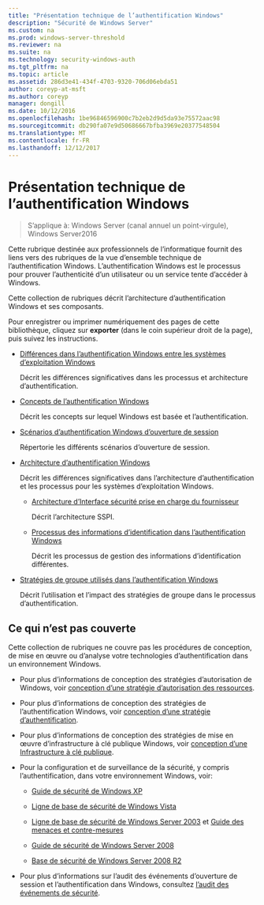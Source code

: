 ```yaml
---
title: "Présentation technique de l’authentification Windows"
description: "Sécurité de Windows Server"
ms.custom: na
ms.prod: windows-server-threshold
ms.reviewer: na
ms.suite: na
ms.technology: security-windows-auth
ms.tgt_pltfrm: na
ms.topic: article
ms.assetid: 286d3e41-434f-4703-9320-706d06ebda51
author: coreyp-at-msft
ms.author: coreyp
manager: dongill
ms.date: 10/12/2016
ms.openlocfilehash: 1be96846596900c7b2eb2d9d5da93e75572aac98
ms.sourcegitcommit: db290fa07e9d50686667bfba3969e20377548504
ms.translationtype: MT
ms.contentlocale: fr-FR
ms.lasthandoff: 12/12/2017
---
```

# <a name="windows-authentication-technical-overview"></a>Présentation technique de l’authentification Windows

>S’applique à: Windows Server (canal annuel un point-virgule), Windows Server2016

Cette rubrique destinée aux professionnels de l’informatique fournit des liens vers des rubriques de la vue d’ensemble technique de l’authentification Windows. L’authentification Windows est le processus pour prouver l’authenticité d’un utilisateur ou un service tente d’accéder à Windows.

Cette collection de rubriques décrit l’architecture d’authentification Windows et ses composants.

Pour enregistrer ou imprimer numériquement des pages de cette bibliothèque, cliquez sur **exporter** (dans le coin supérieur droit de la page), puis suivez les instructions.

-   [Différences dans l’authentification Windows entre les systèmes d’exploitation Windows](https://technet.microsoft.com/library/dn169017.aspx)

    Décrit les différences significatives dans les processus et architecture d’authentification.

-   [Concepts de l’authentification Windows](https://technet.microsoft.com/library/dn169018.aspx)

    Décrit les concepts sur lequel Windows est basée et l’authentification.

-   [Scénarios d’authentification Windows d’ouverture de session](https://technet.microsoft.com/library/dn169020.aspx)

    Répertorie les différents scénarios d’ouverture de session.

-   [Architecture d’authentification Windows](https://technet.microsoft.com/library/dn169024.aspx)

    Décrit les différences significatives dans l’architecture d’authentification et les processus pour les systèmes d’exploitation Windows.

    -   [Architecture d’Interface sécurité prise en charge du fournisseur](https://technet.microsoft.com/library/dn169026.aspx)

        Décrit l’architecture SSPI.

    -   [Processus des informations d’identification dans l’authentification Windows](https://technet.microsoft.com/library/dn169014.aspx)

        Décrit les processus de gestion des informations d’identification différentes.

-   [Stratégies de groupe utilisés dans l’authentification Windows](https://technet.microsoft.com/library/dn169021.aspx)

    Décrit l’utilisation et l’impact des stratégies de groupe dans le processus d’authentification.

## <a name="what-is-not-covered"></a>Ce qui n’est pas couverte
Cette collection de rubriques ne couvre pas les procédures de conception, de mise en œuvre ou d’analyse votre technologies d’authentification dans un environnement Windows.

-   Pour plus d’informations de conception des stratégies d’autorisation de Windows, voir [conception d’une stratégie d’autorisation des ressources](https://technet.microsoft.com/library/cc783368.aspx).

-   Pour plus d’informations de conception des stratégies de l’authentification Windows, voir [conception d’une stratégie d’authentification](https://technet.microsoft.com/library/cc758124.aspx).

-   Pour plus d’informations de conception des stratégies de mise en œuvre d’infrastructure à clé publique Windows, voir [conception d’une Infrastructure à clé publique](https://technet.microsoft.com/library/cc773138.aspx).

-   Pour la configuration et de surveillance de la sécurité, y compris l’authentification, dans votre environnement Windows, voir:

    -   [Guide de sécurité de Windows XP](https://www.microsoft.com/download/details.aspx?id=962)

    -   [Ligne de base de sécurité de Windows Vista](https://technet.microsoft.com/library/dd450978.aspx)

    -   [Ligne de base de sécurité de Windows Server 2003](https://technet.microsoft.com/library/cc163140.aspx) et [Guide des menaces et contre-mesures](https://technet.microsoft.com/library/dd162275.aspx)

    -   [Guide de sécurité de Windows Server 2008](https://www.microsoft.com/download/details.aspx?id=17606)

    -   [Base de sécurité de Windows Server 2008 R2](https://technet.microsoft.com/library/gg236605.aspx)

-   Pour plus d’informations sur l’audit des événements d’ouverture de session et l’authentification dans Windows, consultez [l’audit des événements de sécurité](https://technet.microsoft.com/library/cc776394.aspx).


